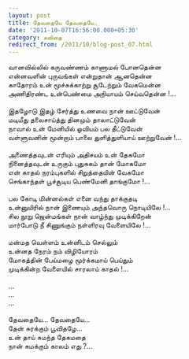```yaml
---
layout: post
title: தேவதையே தேவதையே.
date: '2011-10-07T16:56:00.000+05:30'
category: கவிதை
redirect_from: /2011/10/blog-post_07.html
---
```


வானவில்லில் கருவண்ணம் காணாமல் போனதென்ன<br />
என்னவளின் புருவங்கள் என்றுதான் ஆனதென்ன<br />
காதோரம் உன் மூச்சுக்காற்று சூடேற்றும் வேகமென்ன<br />
அணிதிரண்ட உன்பெண்மை அநியாயம் செய்வதென்ன !...<br />
<br />
இதழோடு இதழ் சேர்த்து உணவை நான் ஊட்டுவேன்<br />
மடிமீது தலைசாய்த்து தினமும் தாலாட்டுவேன்<br />
நாவால் உன் மேனியில் ஓவியம் பல தீட்டுவேன்<br />
வள்ளுவனின் மூன்றாம் பாலை துளித்துளியாய் ஊற்றுவேன் !...<br />
<br />
அணைத்தவுடன் எரியும் அதிசயம் உன் தேகமோ<br />
நினைத்தவுடன் உருகும் புதுசுகம் தான் மோகமோ<br />
என் காதல் நரம்புகளில் சிறுத்தையின் வேகமோ<br />
செங்காந்தள் பூச்சூடிய பெண்மேனி தாங்குமோ !...<br />
<br />
பல கோடி மின்னல்கள் எனை வந்து தாக்குதடி<br />
உன்னுயிரில் நான் இணையும் அந்தவொரு நொடியிலே !...<br />
சில நூறு ஜென்மங்கள் நான் வாழ்ந்து முடிக்கிறேன்<br />
மார்போடு நீ சிணுங்கும் நள்ளிரவு வேளையிலே !...<br />
<br />
மன்மத வெள்ளம் உன்னிடம் செல்லும்<br />
உன்னத நேரம் நம் விழியோரம்<br />
மோகத்தின் பேய்மழை மூர்க்கமாய் பெய்தும்<br />
முடிக்கின்ற வேளையில் சாரலாய் காதல் !...<br />
<br />
...<br />
...<br />
...<br />
<br />
தேவதையே... தேவதையே...<br />
தேன் சுரக்கும் பூவிதழே...<br />
உன் தாய் சுமந்த தேகமதை<br />
நான் சுமக்கும் காலம் எது ?...<br />
<br />